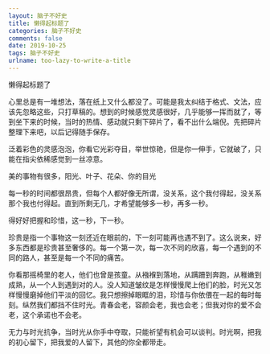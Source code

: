 ```yaml
---
layout: 脑子不好史
title: 懒得起标题了
categories: 脑子不好史
comments: false
date: 2019-10-25
tags: 脑子不好史
urlname: too-lazy-to-write-a-title
---
```


懒得起标题了

心里总是有一堆想法，落在纸上又什么都没了。可能是我太纠结于格式、文法，应该先忽略这些，只打草稿的。想到的时候感觉灵感很好，几乎能够一挥而就了，等到坐下来的时候，当时的热情、感动就只剩下碎片了，看不出什么端倪。先把碎片整理下来吧，以后记得随手保存。

泛着彩色的灵感泡泡，你看它光彩夺目，举世惊艳，但是你一伸手，它就破了，只能在指尖依稀感觉到一丝凉意。



美的事物有很多，阳光、叶子、花朵、你的目光



每一秒的时间都很昂贵，但每个人都好像无所谓，没关系，这个我付得起，没关系那个我也付得起。直到所剩无几，才希望能够多一秒，再多一秒。

得好好把握和珍惜，这一秒，下一秒。

珍贵是指一个事物这一刻还近在眼前的，下一刻可能再也遇不到了。这么说来，好多东西都是珍贵甚至奢侈的。每一个第一次，每一次不同的欣喜，每一个遇到的不同的路人，甚至是每一个不同的痛苦。

你看那摇椅里的老人，他们也曾是孩童。从襁褓到落地，从蹒跚到奔跑，从稚嫩到成熟，从一个人到遇到对的人。没人知道皱纹是怎样慢慢爬上他们的脸，时光又怎样慢慢磨掉他们平淡的回忆。我只想擦掉眼眶的泪，珍惜与你依偎在一起的每时每刻。纵然我们都挡不住时光。青春会老，容颜会老，我也会老；但我对你的爱不会老，这个承诺也不会老。

无力与时光抗争，当时光从你手中夺取，只能祈望有机会可以谈判。时光啊，把我的初心留下，把我爱的人留下，其他的你全都带走。

